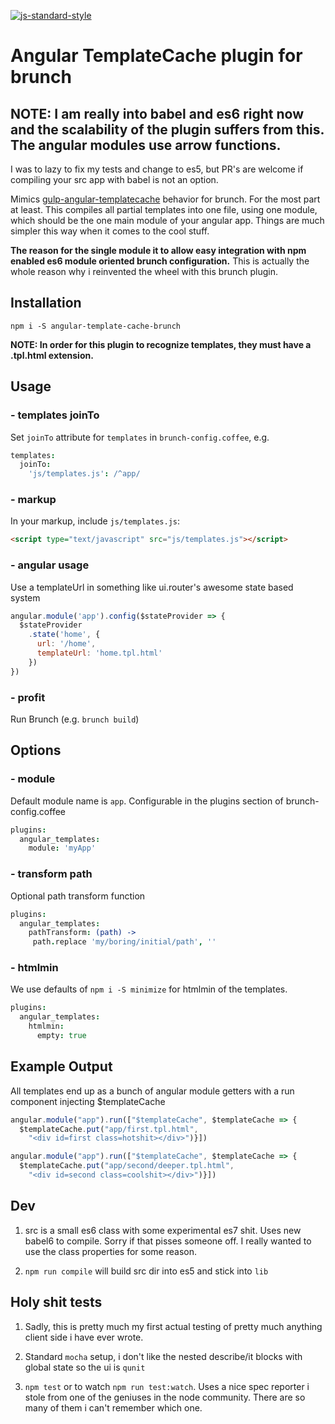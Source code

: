
[![js-standard-style](https://img.shields.io/badge/code%20style-standard-brightgreen.svg?style=flat)](http://standardjs.com/)

# Angular TemplateCache plugin for brunch

## NOTE: I am really into babel and es6 right now and the scalability of the plugin suffers from this. The angular modules use arrow functions.
I was to lazy to fix my tests and change to es5, but PR's are welcome if compiling your src app with babel is not an option.

Mimics [gulp-angular-templatecache](https://github.com/miickel/gulp-angular-templatecache) behavior for brunch.
For the most part at least.
This compiles all partial templates into one file, using one module, which should be the one main module of your angular app.
Things are much simpler this way when it comes to the cool stuff.

**The reason for the single module it to allow easy integration with npm enabled es6 module oriented brunch configuration.**
This is actually the whole reason why i reinvented the wheel with this brunch plugin.

## Installation
`npm i -S angular-template-cache-brunch`

**NOTE: In order for this plugin to recognize templates, they must have a .tpl.html extension.**

## Usage

### - templates joinTo
Set `joinTo` attribute for `templates` in `brunch-config.coffee`, e.g.

```coffee
templates:
  joinTo:
    'js/templates.js': /^app/
```


### - markup
In your markup, include `js/templates.js`:

```html
<script type="text/javascript" src="js/templates.js"></script>
```

### - angular usage
Use a templateUrl in something like ui.router's awesome state based system

```javascript
angular.module('app').config($stateProvider => {
  $stateProvider
    .state('home', {
      url: '/home',
      templateUrl: 'home.tpl.html'
    })
})
```


### - profit
Run Brunch (e.g. `brunch build`)


## Options

### - module
Default module name is `app`. Configurable in the plugins section of brunch-config.coffee

```coffee
plugins:
  angular_templates:
    module: 'myApp'
```

### - transform path
Optional path transform function

```coffee
plugins:
  angular_templates:
    pathTransform: (path) ->
     path.replace 'my/boring/initial/path', ''
```

### - htmlmin
We use defaults of `npm i -S minimize` for htmlmin of the templates.

```coffee
plugins:
  angular_templates:
    htmlmin:
      empty: true
```

## Example Output
All templates end up as a bunch of angular module getters with a run component injecting $templateCache

```javascript
angular.module("app").run(["$templateCache", $templateCache => {
  $templateCache.put("app/first.tpl.html",
    "<div id=first class=hotshit></div>")}])

angular.module("app").run(["$templateCache", $templateCache => {
  $templateCache.put("app/second/deeper.tpl.html",
    "<div id=second class=coolshit></div>")}])
```


## Dev

1. src is a small es6 class with some experimental es7 shit. Uses new babel6 to compile.
   Sorry if that pisses someone off. I really wanted to use the class properties for some reason.

2. `npm run compile` will build src dir into es5 and stick into `lib`

## Holy shit tests

1. Sadly, this is pretty much my first actual testing of pretty much anything client side i have ever wrote.   
  2. Standard `mocha` setup, i don't like the nested describe/it blocks with global state so the ui is `qunit`  

  1. `npm test` or to watch `npm run test:watch`. Uses a nice spec reporter i stole from one of the geniuses in the node community.
   There are so many of them i can't remember which one.

